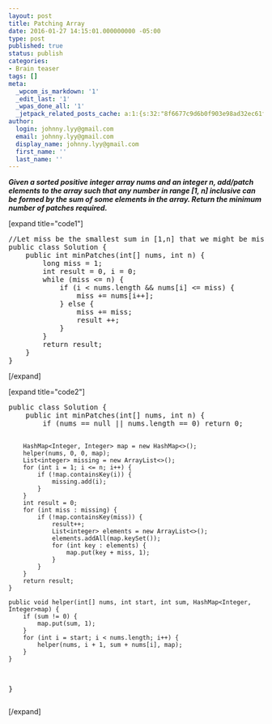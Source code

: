 ```yaml
---
layout: post
title: Patching Array
date: 2016-01-27 14:15:01.000000000 -05:00
type: post
published: true
status: publish
categories:
- Brain teaser
tags: []
meta:
  _wpcom_is_markdown: '1'
  _edit_last: '1'
  _wpas_done_all: '1'
  _jetpack_related_posts_cache: a:1:{s:32:"8f6677c9d6b0f903e98ad32ec61f8deb";a:2:{s:7:"expires";i:1467185232;s:7:"payload";a:3:{i:0;a:1:{s:2:"id";i:105;}i:1;a:1:{s:2:"id";i:121;}i:2;a:1:{s:2:"id";i:2006;}}}}
author:
  login: johnny.lyy@gmail.com
  email: johnny.lyy@gmail.com
  display_name: johnny.lyy@gmail.com
  first_name: ''
  last_name: ''
---
```

<p><strong><em>Given a sorted positive integer array nums and an integer n, add/patch elements to the array such that any number in range [1, n] inclusive can be formed by the sum of some elements in the array. Return the minimum number of patches required.</em></strong></p>
<p>[expand title="code1"]</p>
<pre>
//Let miss be the smallest sum in [1,n] that we might be missing. Meaning we already know we can build all sums in [1,miss). Then if we have a number num <= miss in the given array, we can add it to those smaller sums to build all sums in [1,miss+num). If we don't, then we must add such a number to the array, and it's best to add miss itself, to maximize the reach.
public class Solution {
    public int minPatches(int[] nums, int n) {
        long miss = 1;
        int result = 0, i = 0;
        while (miss <= n) {
            if (i < nums.length && nums[i] <= miss) {
                miss += nums[i++];
            } else {
                miss += miss;
                result ++;
            }
        }
        return result;
    }
}
</pre>
<p>[/expand]</p>
<p>[expand title="code2"]</p>
<pre>
public class Solution {
    public int minPatches(int[] nums, int n) {
        if (nums == null || nums.length == 0) return 0;

        HashMap<Integer, Integer> map = new HashMap<>();
        helper(nums, 0, 0, map);
        List<integer> missing = new ArrayList<>();
        for (int i = 1; i <= n; i++) {
            if (!map.containsKey(i)) {
                missing.add(i);
            }
        }
        int result = 0;
        for (int miss : missing) {
            if (!map.containsKey(miss)) {
                result++;
                List<integer> elements = new ArrayList<>();
                elements.addAll(map.keySet());
                for (int key : elements) {
                    map.put(key + miss, 1);
                }
            }
        }
        return result;
    }

    public void helper(int[] nums, int start, int sum, HashMap<Integer, Integer>map) {
        if (sum != 0) {
            map.put(sum, 1);
        }
        for (int i = start; i < nums.length; i++) {
            helper(nums, i + 1, sum + nums[i], map);
        }
    }
}
</integer></integer></pre>
<p>[/expand]</p>
